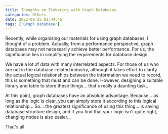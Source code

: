 ```yaml
---
title: Thoughts on Tinkering with Graph Databases
categories: Others
date: 2022-08-25 01:44:46
tags: ['Graph Database']
---
```


Recently, while organizing our materials for using graph databases, I thought of a problem. Actually, from a performance perspective, graph databases may not necessarily achieve better performance. For us, the significance lies in simplifying the requirements for database design.

<!-- Abstract -->
<!-- more -->

We have a lot of data with many interrelated aspects. For those of us who are not in the database-related industry, although it takes effort to clarify the actual logical relationships between the information we need to record, this is something that must and can be done. However, designing a suitable library and table to store these things... that's really a daunting task...

At this point, graph databases have an absolute advantage. Because... as long as the logic is clear, you can simply store it according to this logical relationship... So... the greatest significance of using this thing... is saving database structure design, and if you find that your logic isn't quite right, changing nodes is also easier...

That's all
